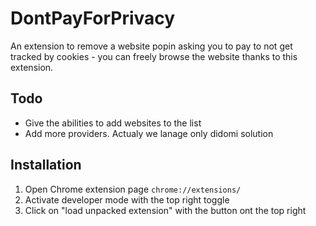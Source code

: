 # DontPayForPrivacy
An extension to remove a website popin asking you to pay to not get tracked by cookies - you can freely browse the website thanks to this extension.
## Todo
* Give the abilities to add websites to the list
* Add more providers. Actualy we lanage only didomi solution
## Installation
1. Open Chrome extension page ```chrome://extensions/```
2. Activate developer mode with the top right toggle
3. Click on "load unpacked extension" with the button ont the top right
